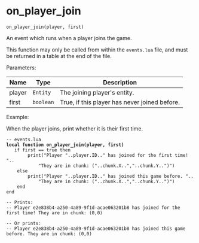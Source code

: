 # on\_player\_join



`on_player_join(player, first)`

An event which runs when a player joins the game.&#x20;

This function may only be called from within the `events.lua` file, and must be returned in a table at the end of the file.



Parameters:

| Name   | Type      | Description                                    |
| ------ | --------- | ---------------------------------------------- |
| player | `Entity`  | The joining player's entity.                   |
| first  | `boolean` | True, if this player has never joined before.  |



Example:

When the player joins, print whether it is their first time.

<pre class="language-lua"><code class="lang-lua">-- events.lua
<strong>local function on_player_join(player, first)
</strong>	if first == true then 
		print("Player "..player.ID.." has joined for the first time! "..
			"They are in chunk: ("..chunk.X..","..chunk.Y..")")
	else
		print("Player "..player.ID.." has joined this game before. "..
			"They are in chunk: ("..chunk.X..","..chunk.Y..")")
	end
end

-- Prints:
-- Player e2e838b4-a250-4a89-9f1d-acae063201b8 has joined for the first time! They are in chunk: (0,0)

-- Or prints:
-- Player e2e838b4-a250-4a89-9f1d-acae063201b8 has joined this game before. They are in chunk: (0,0)
</code></pre>
